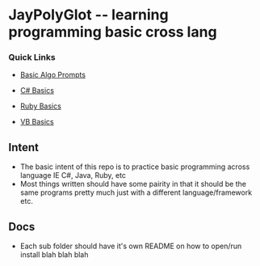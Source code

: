 # JayPolyGlot -- learning programming basic cross lang #

### Quick Links ###
* [Basic Algo Prompts](./BasicAlgorithmPromts.md)

* [C# Basics](./CSharp/README.md)

* [Ruby Basics](./Ruby/README.md)

* [VB Basics](./VisualBasic/README.md)

## Intent ##
* The basic intent of this repo is to practice
    basic programming across language IE C#, Java, Ruby, etc
* Most things written should have some pairity in that
    it should be the same programs pretty much
    just with a different language/framework etc.

## Docs ##
* Each sub folder should have it's own README on how to open/run install blah blah blah
